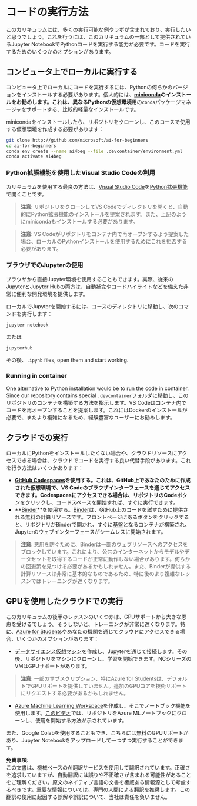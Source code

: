 # コードの実行方法

このカリキュラムには、多くの実行可能な例やラボが含まれており、実行したいと思うでしょう。これを行うには、このカリキュラムの一部として提供されているJupyter NotebookでPythonコードを実行する能力が必要です。コードを実行するためのいくつかのオプションがあります。

## コンピュータ上でローカルに実行する

コンピュータ上でローカルにコードを実行するには、Pythonの何らかのバージョンをインストールする必要があります。個人的には、**[miniconda](https://conda.io/en/latest/miniconda.html)**のインストールをお勧めします。これは、異なるPythonの**仮想環境**用の`conda`パッケージマネージャをサポートする、比較的軽量なインストールです。

minicondaをインストールしたら、リポジトリをクローンし、このコースで使用する仮想環境を作成する必要があります：

```bash
git clone http://github.com/microsoft/ai-for-beginners
cd ai-for-beginners
conda env create --name ai4beg --file .devcontainer/environment.yml
conda activate ai4beg
```

### Python拡張機能を使用したVisual Studio Codeの利用

カリキュラムを使用する最良の方法は、[Visual Studio Code](http://code.visualstudio.com/?WT.mc_id=academic-77998-cacaste)を[Python拡張機能](https://marketplace.visualstudio.com/items?itemName=ms-python.python&WT.mc_id=academic-77998-cacaste)で開くことです。

> **注意**: リポジトリをクローンしてVS Codeでディレクトリを開くと、自動的にPython拡張機能のインストールを提案されます。また、上記のようにminicondaもインストールする必要があります。

> **注意**: VS Codeがリポジトリをコンテナ内で再オープンするよう提案した場合、ローカルのPythonインストールを使用するためにこれを拒否する必要があります。

### ブラウザでのJupyterの使用

ブラウザから直接Jupyter環境を使用することもできます。実際、従来のJupyterとJupyter Hubの両方は、自動補完やコードハイライトなどを備えた非常に便利な開発環境を提供します。

ローカルでJupyterを開始するには、コースのディレクトリに移動し、次のコマンドを実行します：

```bash
jupyter notebook
```
または
```bash
jupyterhub
```
その後、`.ipynb` files, open them and start working.

### Running in container

One alternative to Python installation would be to run the code in container. Since our repository contains special `.devcontainer`フォルダに移動し、このリポジトリのコンテナを構築する方法を指示します。VS Codeはコンテナ内でコードを再オープンすることを提案します。これにはDockerのインストールが必要で、またより複雑になるため、経験豊富なユーザーにお勧めします。

## クラウドでの実行

ローカルにPythonをインストールしたくない場合や、クラウドリソースにアクセスできる場合は、クラウドでコードを実行する良い代替手段があります。これを行う方法はいくつかあります：

* **[GitHub Codespaces](https://github.com/features/codespaces)**を使用する。これは、GitHub上であなたのために作成された仮想環境で、VS Codeのブラウザインターフェースを通じてアクセスできます。Codespacesにアクセスできる場合は、リポジトリの**Code**ボタンをクリックし、コードスペースを開始すれば、すぐに実行できます。
* **[Binder](https://mybinder.org/v2/gh/microsoft/ai-for-beginners/HEAD)**を使用する。[Binder](https://mybinder.org)は、GitHub上のコードを試すために提供される無料の計算リソースです。フロントページにあるボタンをクリックすると、リポジトリがBinderで開かれ、すぐに基盤となるコンテナが構築され、Jupyterのウェブインターフェースがシームレスに開始されます。

> **注意**: 悪用を防ぐために、Binderは一部のウェブリソースへのアクセスをブロックしています。これにより、公共のインターネットからモデルやデータセットを取得するコードが正常に動作しない場合があります。何らかの回避策を見つける必要があるかもしれません。また、Binderが提供する計算リソースは非常に基本的なものであるため、特に後のより複雑なレッスンではトレーニングが遅くなります。

## GPUを使用したクラウドでの実行

このカリキュラムの後半のレッスンのいくつかは、GPUサポートから大きな恩恵を受けるでしょう。そうしないと、トレーニングが非常に遅くなります。特に、[Azure for Students](https://azure.microsoft.com/free/students/?WT.mc_id=academic-77998-cacaste)やあなたの機関を通じてクラウドにアクセスできる場合、いくつかのオプションがあります：

* [データサイエンス仮想マシン](https://docs.microsoft.com/learn/modules/intro-to-azure-data-science-virtual-machine/?WT.mc_id=academic-77998-cacaste)を作成し、Jupyterを通じて接続します。その後、リポジトリをマシンにクローンし、学習を開始できます。NCシリーズのVMはGPUサポートがあります。

> **注意**: 一部のサブスクリプション、特にAzure for Studentsは、デフォルトでGPUサポートを提供していません。追加のGPUコアを技術サポートにリクエストする必要があるかもしれません。

* [Azure Machine Learning Workspace](https://azure.microsoft.com/services/machine-learning/?WT.mc_id=academic-77998-cacaste)を作成し、そこでノートブック機能を使用します。[このビデオ](https://azure-for-academics.github.io/quickstart/azureml-papers/)では、リポジトリをAzure MLノートブックにクローンし、使用を開始する方法が示されています。

また、Google Colabを使用することもでき、こちらには無料のGPUサポートがあり、Jupyter Notebookをアップロードして一つずつ実行することができます。

**免責事項**:  
この文書は、機械ベースのAI翻訳サービスを使用して翻訳されています。正確さを追求していますが、自動翻訳には誤りや不正確さが含まれる可能性があることをご理解ください。原文のネイティブ言語の文書を権威ある情報源として考慮するべきです。重要な情報については、専門の人間による翻訳を推奨します。この翻訳の使用に起因する誤解や誤訳について、当社は責任を負いません。